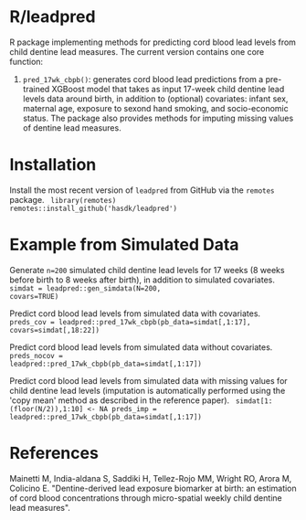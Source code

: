 # R/leadpred
R package implementing methods for predicting cord blood lead levels from child dentine lead measures. The current version contains one core function:
  1. `pred_17wk_cbpb()`: generates cord blood lead predictions from a pre-trained XGBoost model that takes as input 17-week child dentine lead levels data around birth, in addition to (optional) covariates: infant sex, maternal age, exposure to sexond hand smoking, and socio-economic status. The package also provides methods for imputing missing values of dentine lead measures.

# Installation 
Install the most recent version of `leadpred` from GitHub via the `remotes` package.
<code>
library(remotes)
remotes::install_github('hasdk/leadpred')
</code>

# Example from Simulated Data

Generate `n=200` simulated child dentine lead levels for 17 weeks (8 weeks before birth to 8 weeks after birth), in addition to simulated covariates.
<code>
simdat = leadpred::gen_simdata(N=200, covars=TRUE)
</code>

Predict cord blood lead levels from simulated data with covariates.
<code>
preds_cov = leadpred::pred_17wk_cbpb(pb_data=simdat[,1:17], covars=simdat[,18:22])
</code>

Predict cord blood lead levels from simulated data without covariates.
<code>
preds_nocov = leadpred::pred_17wk_cbpb(pb_data=simdat[,1:17])
</code>

Predict cord blood lead levels from simulated data with missing values for child dentine lead levels (imputation is automatically performed using the 'copy mean' method as described in the reference paper).
<code>
simdat[1:(floor(N/2)),1:10] <- NA
preds_imp = leadpred::pred_17wk_cbpb(pb_data=simdat[,1:17])
</code>


# References
Mainetti M, India-aldana S, Saddiki H, Tellez-Rojo MM, Wright RO, Arora M, Colicino E. "Dentine-derived lead exposure biomarker at birth: an estimation of cord blood concentrations through micro-spatial weekly child dentine lead measures". 
